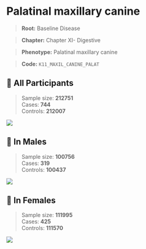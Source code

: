 # Palatinal maxillary canine

> **Root:** Baseline Disease  

> **Chapter:** Chapter XI- Digestive  

> **Phenotype:** Palatinal maxillary canine  

> **Code:** `K11_MAXIL_CANINE_PALAT`

## 🧪 All Participants  
> Sample size: **212751**  
> Cases: **744**  
> Controls: **212007**
<img src="/Disease/Figures/ALL/Baseline/K11_MAXIL_CANINE_PALAT.png"/>
<CsvTable src="/public/Disease/Data/ALL/Baseline/LG_K11_MAXIL_CANINE_PALAT.csv" label="🔍 View full results" />

## 👨 In Males  
> Sample size: **100756**  
> Cases: **319**  
> Controls: **100437**
<img src="/Disease/Figures/Male/Baseline/K11_MAXIL_CANINE_PALAT.png"/>
<CsvTable src="/public/Disease/Data/Male/Baseline/LG_K11_MAXIL_CANINE_PALAT.csv" label="🔍 View full results" />

## 👩 In Females  
> Sample size: **111995**  
> Cases: **425**  
> Controls: **111570**
<img src="/Disease/Figures/Female/Baseline/K11_MAXIL_CANINE_PALAT.png"/>
<CsvTable src="/public/Disease/Data/Female/Baseline/LG_K11_MAXIL_CANINE_PALAT.csv" label="🔍 View full results" />
